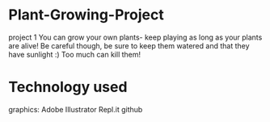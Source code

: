 # Plant-Growing-Project
project 1
You can grow your own plants- keep playing as long as your plants are alive! Be careful though, be sure to keep them watered and that they have sunlight :) 
Too much can kill them!

# Technology used
graphics: Adobe Illustrator
Repl.it
github
